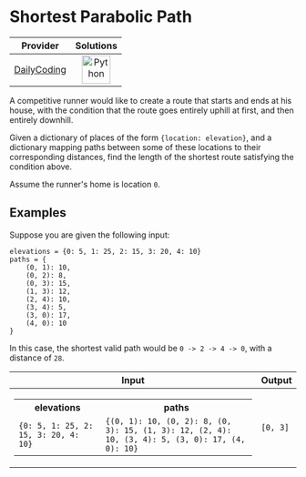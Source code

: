 # Shortest Parabolic Path

<!-- INFO TABLE BEGIN -->

| Provider                                              | Solutions                                                                                                                                        |
| :---------------------------------------------------: | :----------------------------------------------------------------------------------------------------------------------------------------------: |
| [DailyCoding](../../../docs/providers/DailyCoding.md) | [<img src="https://res.cloudinary.com/rascaltwo/image/upload/v1631924087/python_xzdlti.svg" alt="Python" title="Python" width="50" />](solve.py) |

<!-- INFO TABLE END -->

A competitive runner would like to create a route that starts and ends at his house, with the condition that the route goes entirely uphill at first, and then entirely downhill.

Given a dictionary of places of the form `{location: elevation}`, and a dictionary mapping paths between some of these locations to their corresponding distances, find the length of the shortest route satisfying the condition above.

Assume the runner's home is location `0`.

## Examples

Suppose you are given the following input:

    elevations = {0: 5, 1: 25, 2: 15, 3: 20, 4: 10}
    paths = {
        (0, 1): 10,
        (0, 2): 8,
        (0, 3): 15,
        (1, 3): 12,
        (2, 4): 10,
        (3, 4): 5,
        (3, 0): 17,
        (4, 0): 10
    }

In this case, the shortest valid path would be `0 -> 2 -> 4 -> 0`, with a distance of `28`.

| Input                                                                                                                                                                                                                    | Output   |
| ------------------------------------------------------------------------------------------------------------------------------------------------------------------------------------------------------------------------ | -------- |
| <table><tr><th>elevations</th><th>paths</th></tr><tr><td>`{0: 5, 1: 25, 2: 15, 3: 20, 4: 10}`</td><td>`{(0, 1): 10, (0, 2): 8, (0, 3): 15, (1, 3): 12, (2, 4): 10, (3, 4): 5, (3, 0): 17, (4, 0): 10}`</td></tr></table> | `[0, 3]` |
